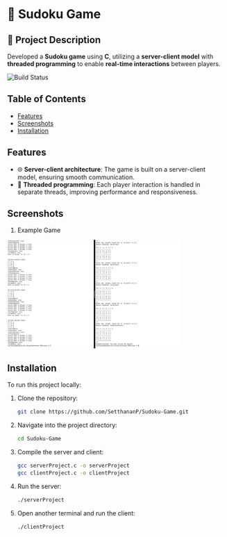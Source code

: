 # 🧩 Sudoku Game

## 📝 Project Description
Developed a **Sudoku game** using **C**, utilizing a **server-client model** with **threaded programming** to enable **real-time interactions** between players.

![Build Status](https://img.shields.io/badge/build-Complete-brightgreen)

## Table of Contents
- [Features](#features)
- [Screenshots](#screenshots)
- [Installation](#installation)

## Features
- 🌐 **Server-client architecture**: The game is built on a server-client model, ensuring smooth communication.
- 🧵 **Threaded programming**: Each player interaction is handled in separate threads, improving performance and responsiveness.

## Screenshots
1. Example Game

<img src="https://github.com/SetthananP/Sudoku-Game/blob/main/playgame.png?raw=true" alt="Example Game" width="400"/>


## Installation

To run this project locally:

1. Clone the repository:
   ```bash
   git clone https://github.com/SetthananP/Sudoku-Game.git

2. Navigate into the project directory:
   ```bash
   cd Sudoku-Game

3. Compile the server and client:
   ```bash
   gcc serverProject.c -o serverProject
   gcc clientProject.c -o clientProject

4. Run the server:
   ```bash
   ./serverProject

5. Open another terminal and run the client:
   ```bash
   ./clientProject
   

